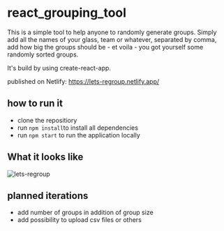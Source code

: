 # react_grouping_tool

This is a simple tool to help anyone to randomly generate groups. Simply add all the names of your glass, team or whatever, separated by comma, add how big the groups should be - et voila - you got yourself some randomly sorted groups.

It's build by using create-react-app.

published on Netlify: https://lets-regroup.netlify.app/

## how to run it
* clone the repositiory
* run `npm install`to install all dependencies
* run `npm start` to run the application locally

## What it looks like 
![lets-regroup](https://user-images.githubusercontent.com/11974105/211530178-0a487817-66a0-441d-ba8e-8aaf39792f54.png)

## planned iterations

- add number of groups in addition of group size
- add possibility to upload csv files or others

